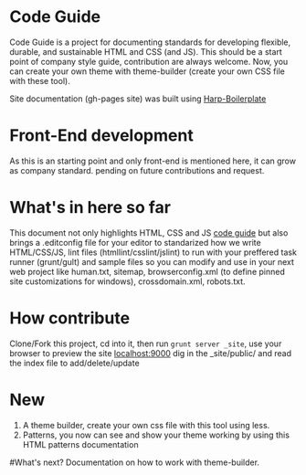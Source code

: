 # Code Guide
Code Guide is a project for documenting standards for developing flexible, durable, and sustainable HTML and CSS (and JS). This should be a start point of company style guide, contribution are always welcome.
Now, you can create your own theme with theme-builder (create your own CSS file with these tool).

Site documentation (gh-pages site) was built using [Harp-Boilerplate](https://github.com/mshanken/harp-boilerplate)

# Front-End development
As this is an starting point and only front-end is mentioned here, it can grow as company standard. pending on future contributions and request.

# What's in here so far
This document not only highlights HTML, CSS and JS [code guide](https://github.com/mshanken/code-guide) but also brings a .editconfig file for your editor to standarized how we write HTML/CSS/JS, lint files (htmllint/csslint/jslint) to run with your preffered task runner (grunt/gult) and sample files so you can modify and use in your next web project like human.txt, sitemap, browserconfig.xml (to define pinned site customizations for windows), crossdomain.xml, robots.txt.

# How contribute
Clone/Fork this project, cd into it, then run `grunt server _site`, use your browser to preview the site [localhost:9000](http://localhost:9000) dig in the _site/public/ and read the index file to add/delete/update

# New
1. A theme builder, create your own css file with this tool using less.
2. Patterns, you now can see and show your theme working by using this HTML patterns documentation

#What's next?
Documentation on how to work with theme-builder.